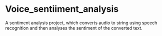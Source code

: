 # Voice_sentiiment_analysis
A sentiment analysis project, which converts audio to string using speech recognition and then analyses the sentiment of the converted text.
